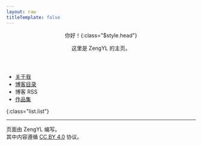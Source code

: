 ```yaml
---
layout: raw
titleTemplate: false
---
```


<header :class="header.header">
  <div> <!-- 用于左对齐 -->

你好！{:class="$style.head"}

这里是 ZengYL 的主页。

  </div>
</header>

<main :class="main.main">

- [关于我](./about)
- [博客目录](./blog/)
- <a :href="I.feed">博客 RSS</a>
- [作品集](./project/)

{:class="list.list"}

----

页面由 ZengYL 编写。  
其中内容遵循 [CC BY 4.0](https://https://creativecommons.org/licenses/by/4.0/deed.zh) 协议。

</main>

<script lang="ts" setup>
  import header from '../lib/header.module.styl'
  import main from '../lib/main.module.styl'
  import list from '../lib/list.module.styl'
  import I from '../info'
</script>

<style lang="stylus" module>
  @import '../lib/design.styl'

  .head
    margin-bottom 0.1em
    font-size 3em
    font-weight bold
    theme bg-style-txt linear-gradient(120deg, #D09, #50C) linear-gradient(120deg, #DC0, #F96)
</style>